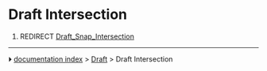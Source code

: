 # Draft Intersection
1.  REDIRECT [Draft_Snap_Intersection](Draft_Snap_Intersection.md)



---
⏵ [documentation index](../README.md) > [Draft](Draft_Workbench.md) > Draft Intersection

